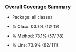 ### Overall Coverage Summary

* Package: all classes

* % Class: 63.2% (12/ 19)

* % Method: 73.1% (57/ 78)

* % Line: 73.9% (82/ 111)
